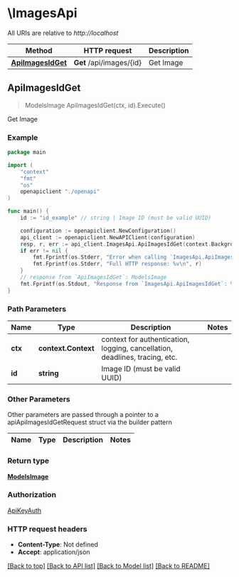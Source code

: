 # \ImagesApi

All URIs are relative to *http://localhost*

Method | HTTP request | Description
------------- | ------------- | -------------
[**ApiImagesIdGet**](ImagesApi.md#ApiImagesIdGet) | **Get** /api/images/{id} | Get Image



## ApiImagesIdGet

> ModelsImage ApiImagesIdGet(ctx, id).Execute()

Get Image



### Example

```go
package main

import (
    "context"
    "fmt"
    "os"
    openapiclient "./openapi"
)

func main() {
    id := "id_example" // string | Image ID (must be valid UUID)

    configuration := openapiclient.NewConfiguration()
    api_client := openapiclient.NewAPIClient(configuration)
    resp, r, err := api_client.ImagesApi.ApiImagesIdGet(context.Background(), id).Execute()
    if err != nil {
        fmt.Fprintf(os.Stderr, "Error when calling `ImagesApi.ApiImagesIdGet``: %v\n", err)
        fmt.Fprintf(os.Stderr, "Full HTTP response: %v\n", r)
    }
    // response from `ApiImagesIdGet`: ModelsImage
    fmt.Fprintf(os.Stdout, "Response from `ImagesApi.ApiImagesIdGet`: %v\n", resp)
}
```

### Path Parameters


Name | Type | Description  | Notes
------------- | ------------- | ------------- | -------------
**ctx** | **context.Context** | context for authentication, logging, cancellation, deadlines, tracing, etc.
**id** | **string** | Image ID (must be valid UUID) | 

### Other Parameters

Other parameters are passed through a pointer to a apiApiImagesIdGetRequest struct via the builder pattern


Name | Type | Description  | Notes
------------- | ------------- | ------------- | -------------


### Return type

[**ModelsImage**](ModelsImage.md)

### Authorization

[ApiKeyAuth](../README.md#ApiKeyAuth)

### HTTP request headers

- **Content-Type**: Not defined
- **Accept**: application/json

[[Back to top]](#) [[Back to API list]](../README.md#documentation-for-api-endpoints)
[[Back to Model list]](../README.md#documentation-for-models)
[[Back to README]](../README.md)

